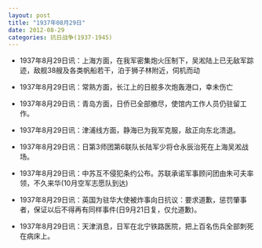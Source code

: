 ```yaml
---
layout: post
title: "1937年08月29日"
date: 2012-08-29
categories: 抗日战争(1937-1945)
---
```


<meta name="referrer" content="no-referrer" />

- 1937年8月29日讯：上海方面，在我军密集炮火压制下，吴淞陆上已无敌军踪迹，敌舰38艘及各类帆船若干，泊于狮子林附近，伺机而动 

- 1937年8月29日讯：常熟方面，长江上的日舰多次炮轰港口，幸未伤亡 

- 1937年8月29日讯：青岛方面，日侨已全部撤尽，使馆内工作人员仍驻留工作。 

- 1937年8月29日讯：津浦线方面，静海已为我军克服，敌正向东北溃退。 

- 1937年8月29日讯：日第3师团第6联队长陆军少将仓永辰治死在上海吴淞战场。 

- 1937年8月29日讯：中苏互不侵犯条约公布。苏联承诺军事顾问团由朱可夫率领，不久来华(10月空军志愿队到达) 

- 1937年8月29日讯：英国为驻华大使被炸事向日抗议：要求道歉，惩罚肇事者，保证以后不得再有同样事件(日9月21日复，仅允道歉)。 

- 1937年8月29日讯：天津消息，日军在北宁铁路医院，把上百名伤兵全部刺死在病床上。 

